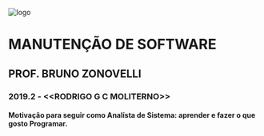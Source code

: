 ![logo](https://lh5.googleusercontent.com/-3EuOR5totxE/Tmebxe8s75I/AAAAAAAABrc/1mHQgYuYa64/s288/faculdade-universo.jpg)

# MANUTENÇÃO DE SOFTWARE
## PROF. BRUNO ZONOVELLI
### 2019.2 - <<**RODRIGO G C MOLITERNO**>>
#### Motivação para seguir como Analísta de Sistema: aprender e fazer o que gosto Programar.
